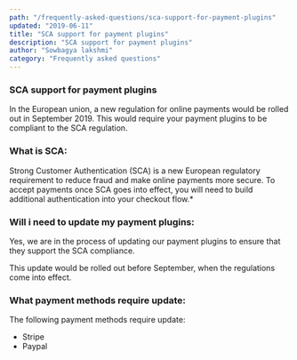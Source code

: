 ```yaml
---
path: "/frequently-asked-questions/sca-support-for-payment-plugins"
updated: "2019-06-11"
title: "SCA support for payment plugins"
description: "SCA support for payment plugins"
author: "Sowbagya lakshmi"
category: "Frequently asked questions"
---
```

### SCA support for payment plugins

In the European union, a new regulation for online payments would be rolled out in September 2019. This would require your payment plugins to be compliant to the SCA regulation.

### What is SCA:

Strong Customer Authentication (SCA) is a new European regulatory requirement to reduce fraud and make online payments more secure. To accept payments once SCA goes into effect, you will need to build additional authentication into your checkout flow.*


### Will i need to update my payment plugins:

Yes, we are in the process of updating our payment plugins to ensure that they support the SCA compliance.

This update would be rolled out before September, when the regulations come into effect.

### What payment methods require update:

The following payment methods require update:

- Stripe
- Paypal



